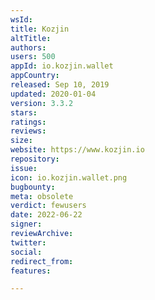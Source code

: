 ```yaml
---
wsId: 
title: Kozjin
altTitle: 
authors: 
users: 500
appId: io.kozjin.wallet
appCountry: 
released: Sep 10, 2019
updated: 2020-01-04
version: 3.3.2
stars: 
ratings: 
reviews: 
size: 
website: https://www.kozjin.io
repository: 
issue: 
icon: io.kozjin.wallet.png
bugbounty: 
meta: obsolete
verdict: fewusers
date: 2022-06-22
signer: 
reviewArchive: 
twitter: 
social: 
redirect_from: 
features: 

---
```


